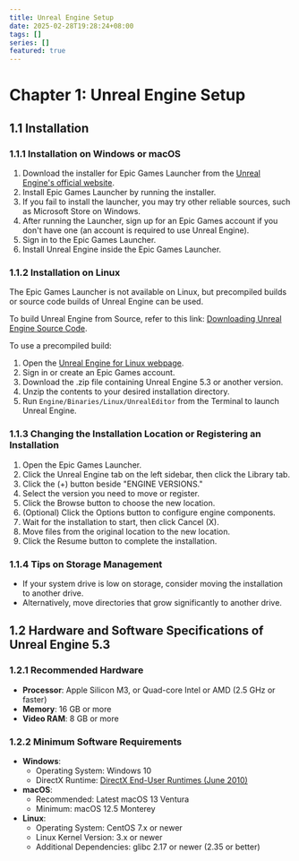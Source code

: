 ```yaml
---
title: Unreal Engine Setup
date: 2025-02-28T19:28:24+08:00
tags: []
series: []
featured: true
---
```

 
# Chapter 1: Unreal Engine Setup

## 1.1 Installation

### 1.1.1 Installation on Windows or macOS
1. Download the installer for Epic Games Launcher from the [Unreal Engine's official website](https://www.unrealengine.com/en-us/download).
2. Install Epic Games Launcher by running the installer.
3. If you fail to install the launcher, you may try other reliable sources, such as Microsoft Store on Windows.
4. After running the Launcher, sign up for an Epic Games account if you don't have one (an account is required to use Unreal Engine).
5. Sign in to the Epic Games Launcher.
6. Install Unreal Engine inside the Epic Games Launcher.

### 1.1.2 Installation on Linux
The Epic Games Launcher is not available on Linux, but precompiled builds or source code builds of Unreal Engine can be used.

To build Unreal Engine from Source, refer to this link: [Downloading Unreal Engine Source Code](https://dev.epicgames.com/documentation/en-us/unreal-engine/downloading-unreal-engine-source-code?application_version=5.3).

To use a precompiled build:
1. Open the [Unreal Engine for Linux webpage](https://www.unrealengine.com/en-US/linux).
2. Sign in or create an Epic Games account.
3. Download the .zip file containing Unreal Engine 5.3 or another version.
4. Unzip the contents to your desired installation directory.
5. Run `Engine/Binaries/Linux/UnrealEditor` from the Terminal to launch Unreal Engine.

### 1.1.3 Changing the Installation Location or Registering an Installation
1. Open the Epic Games Launcher.
2. Click the Unreal Engine tab on the left sidebar, then click the Library tab.
3. Click the (+) button beside "ENGINE VERSIONS."
4. Select the version you need to move or register.
5. Click the Browse button to choose the new location.
6. (Optional) Click the Options button to configure engine components.
7. Wait for the installation to start, then click Cancel (X).
8. Move files from the original location to the new location.
9. Click the Resume button to complete the installation.

### 1.1.4 Tips on Storage Management
- If your system drive is low on storage, consider moving the installation to another drive.
- Alternatively, move directories that grow significantly to another drive.

## 1.2 Hardware and Software Specifications of Unreal Engine 5.3

### 1.2.1 Recommended Hardware
- **Processor**: Apple Silicon M3, or Quad-core Intel or AMD (2.5 GHz or faster)
- **Memory**: 16 GB or more
- **Video RAM**: 8 GB or more

### 1.2.2 Minimum Software Requirements
- **Windows**:
  - Operating System: Windows 10
  - DirectX Runtime: [DirectX End-User Runtimes (June 2010)](https://www.microsoft.com/en-us/download/details.aspx?id=8109)
- **macOS**:
  - Recommended: Latest macOS 13 Ventura
  - Minimum: macOS 12.5 Monterey
- **Linux**:
  - Operating System: CentOS 7.x or newer
  - Linux Kernel Version: 3.x or newer
  - Additional Dependencies: glibc 2.17 or newer (2.35 or better)
